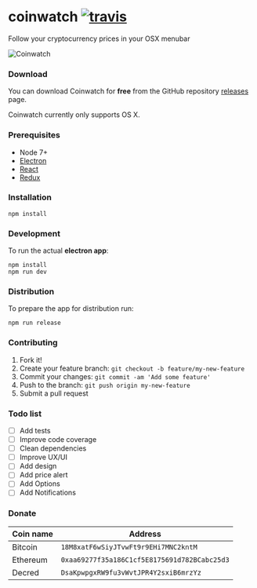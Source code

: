 # coinwatch [![travis][travis-image]][travis-url]
Follow your cryptocurrency prices in your OSX menubar

![Coinwatch](images/press.jpg)


### Download
You can download Coinwatch for **free** from the GitHub repository [releases](https://github.com/oktapodia/coinwatch/releases) page.

Coinwatch currently only supports OS X.

### Prerequisites

 - Node 7+
 - [Electron](http://electron.atom.io/)
 - [React](https://facebook.github.io/react/)
 - [Redux](http://redux.js.org/)


### Installation

    npm install

### Development

To run the actual **electron app**:

    npm install
    npm run dev

### Distribution
To prepare the app for distribution run:

    npm run release


### Contributing

1. Fork it!
2. Create your feature branch: `git checkout -b feature/my-new-feature`
3. Commit your changes: `git commit -am 'Add some feature'`
4. Push to the branch: `git push origin my-new-feature`
5. Submit a pull request

### Todo list

- [ ] Add tests
- [ ] Improve code coverage
- [ ] Clean dependencies
- [ ] Improve UX/UI
- [ ] Add design
- [ ] Add price alert
- [ ] Add Options
- [ ] Add Notifications

### Donate

| Coin name | Address |
| --- | --- |
| Bitcoin | `18M8xatF6wSiyJTvwFt9r9EHi7MNC2kntM` |
| Ethereum | `0xaa69277f35a186C1cf5E8175691d782BCabc25d3` |
| Decred | `DsaKpwpgxRW9fu3vWvtJPR4Y2sxiB6mrzYz` |


[travis-image]: https://travis-ci.org/oktapodia/coinwatch.svg?branch=master
[travis-url]: https://travis-ci.org/oktapodia/coinwatch
[downloads-image]: https://img.shields.io/github/downloads/oktapodia/coinwatch/total.svg
